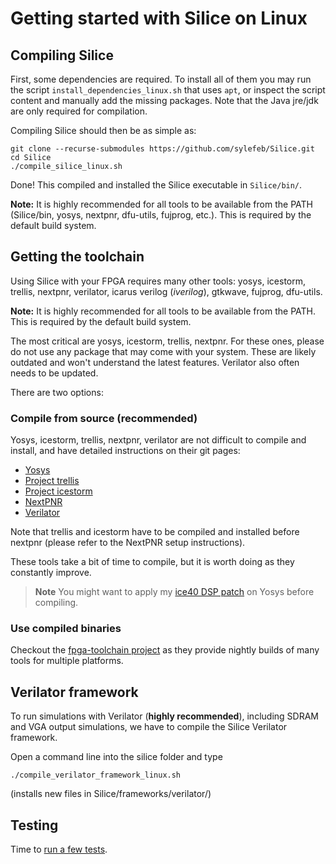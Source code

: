 # Getting started with Silice on Linux

## Compiling Silice

First, some dependencies are required. To install all of them you may run the script `install_dependencies_linux.sh` that uses `apt`, or inspect the script content and manually add the missing packages. Note that the Java jre/jdk are only required for compilation.

Compiling Silice should then be as simple as:
```shell
git clone --recurse-submodules https://github.com/sylefeb/Silice.git
cd Silice
./compile_silice_linux.sh
```

Done! This compiled and installed the Silice executable in `Silice/bin/`.

**Note:** It is highly recommended for all tools to be available from the PATH (Silice/bin, yosys, nextpnr, dfu-utils, fujprog, etc.). This is required by the default build system.

## Getting the toolchain

Using Silice with your FPGA requires many other tools: yosys, icestorm, trellis, nextpnr, verilator, icarus verilog (*iverilog*), gtkwave, fujprog, dfu-utils.

**Note:** It is highly recommended for all tools to be available from the PATH. This is required by the default build system.

The most critical are yosys, icestorm, trellis, nextpnr. For these ones, please do not use any package that
may come with your system. These are likely outdated and won't understand the latest features. Verilator also often needs to be updated.

There are two options:

### Compile from source (recommended)

Yosys, icestorm, trellis, nextpnr, verilator are not difficult to compile and install, and have detailed instructions on their git pages:
- [Yosys](https://github.com/YosysHQ/yosys)
- [Project trellis](https://github.com/YosysHQ/prjtrellis)
- [Project icestorm](https://github.com/YosysHQ/icestorm)
- [NextPNR](https://github.com/YosysHQ/nextpnr)
- [Verilator](https://github.com/verilator/verilator)

Note that trellis and icestorm have to be compiled and installed before nextpnr (please refer to the NextPNR setup instructions). 

These tools take a bit of time to compile, but it is worth doing as they constantly improve.

> **Note** You might want to apply my [ice40 DSP patch](https://github.com/sylefeb/fpga-binutils/blob/master/patches/yosys_patch_ice40_dsp.diff) on Yosys before compiling.

### Use compiled binaries

Checkout the [fpga-toolchain project](https://github.com/open-tool-forge/fpga-toolchain) as they provide nightly builds of many tools for multiple platforms. 

## Verilator framework

To run simulations with Verilator (**highly recommended**), including SDRAM and VGA output simulations, we have to compile the Silice Verilator framework.

Open a command line into the silice folder and type
```
./compile_verilator_framework_linux.sh
```

(installs new files in Silice/frameworks/verilator/)

## Testing

Time to [run a few tests](GetStarted.md#testing).
